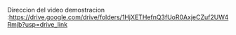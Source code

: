 Direccion del video demostracion :https://drive.google.com/drive/folders/1HjXETHefnQ3fUoR0AxjeCZuf2UW4Rmjb?usp=drive_link
